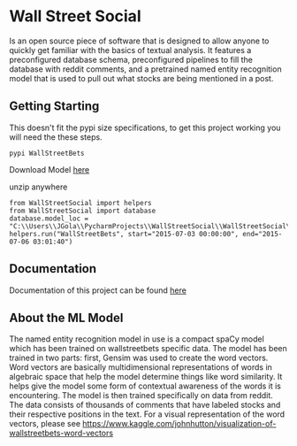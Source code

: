 # Wall Street Social
Is an open source piece of software that is 
designed to allow anyone to quickly get familiar with the basics of textual analysis. It features a preconfigured database schema, preconfigured pipelines to fill the database with reddit comments, and a pretrained named entity recognition model that is used to pull out what stocks are being mentioned in a post.

## Getting Starting
This doesn't fit the pypi size specifications, to get this project working you will need the these steps.

```
pypi WallStreetBets

```
Download Model [here](https://github.com/JGolafshan/WallStreetSocial/blob/master/wsb_ner.zip)

unzip anywhere

```
from WallStreetSocial import helpers
from WallStreetSocial import database
database.model_loc = "C:\\Users\\JGola\\PycharmProjects\\WallStreetSocial\\WallStreetSocial\\wsb_ner\\"
helpers.run("WallStreetBets", start="2015-07-03 00:00:00", end="2015-07-06 03:01:40")
```

## Documentation
Documentation of this project can be found [here](https://github.com/JGolafshan/WallStreetSocial/wiki)

## About the ML Model
The named entity recognition model in use is a compact spaCy model which has been trained on wallstreetbets specific data. The model has been trained in two parts: first, Gensim was used to create the word vectors. Word vectors are basically multidimensional representations of words in algebraic space that help the model determine things like word similarity. It helps give the model some form of contextual awareness of the words it is encountering. The model is then trained specifically on data from reddit. The data consists of thousands of comments that have labeled stocks and their respective positions in the text. For a visual representation of the word vectors, please see https://www.kaggle.com/johnhutton/visualization-of-wallstreetbets-word-vectors
